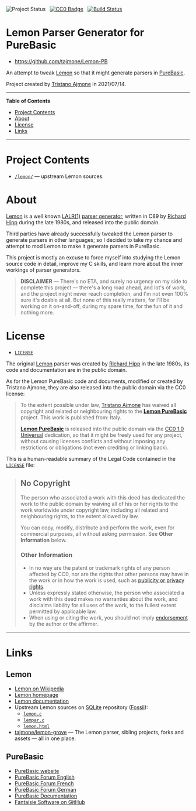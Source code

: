 ![Project Status][Status Badge]&nbsp;&nbsp;
[![CC0 Badge][CC0 Badge]][LICENSE]&nbsp;&nbsp;
[![Build Status][travis badge]][travis link]


# Lemon Parser Generator for PureBasic

- https://github.com/tajmone/Lemon-PB

An attempt to tweak [Lemon] so that it might generate parsers in [PureBasic].

Project created by [Tristano Ajmone] in 2021/07/14.

-----

**Table of Contents**


<!-- MarkdownTOC autolink="true" bracket="round" autoanchor="false" lowercase="only_ascii" uri_encoding="true" levels="1,2,3,4" -->

- [Project Contents](#project-contents)
- [About](#about)
- [License](#license)
- [Links](#links)

<!-- /MarkdownTOC -->

-----

# Project Contents

- [`/lemon/`][lemon/] — upstream Lemon sources.


# About

[Lemon] is a well known [LALR(1)] [parser generator], written in C89 by [Richard Hipp] during the late 1980s, and released into the public domain.

Third parties have already successfully tweaked the Lemon parser to generate parsers in other languages; so I decided to take my chance and attempt to mod Lemon to make it generate parsers in PureBasic.

This project is mostly an excuse to force myself into studying the Lemon source code in detail, improve my C skills, and learn more about the inner workings of parser generators.

> **DISCLAIMER** — There's no ETA, and surely no urgency on my side to complete this project — there's a long road ahead, and lot's of work, and the project might never reach completion, and I'm not even 100% sure it's doable at all.
> But none of this really matters, for I'll be working on it on-and-off, during my spare time, for the fun of it and nothing more.


# License

- [`LICENSE`][LICENSE]

The original [Lemon] parser was created by [Richard Hipp] in the late 1980s, its code and documentation are in the public domain.

As for the Lemon PureBasic code and documents, modified or created by Tristano Ajmone, they are also released into the public domain via the CC0 license:

> To the extent possible under law, [Tristano Ajmone] has waived all copyright and related or neighbouring rights to the __[Lemon PureBasic]__ project.
> This work is published from: Italy.
>
> __[Lemon PureBasic]__ is released into the public domain via the [CC0 1.0 Universal] dedication, so that it might be freely used for any project, without causing licenses conflicts and without imposing any restrictions or obligations (not even crediting or linking back).

This is a human-readable summary of the Legal Code contained in the [`LICENSE`][LICENSE] file:

> ## No Copyright
>
> The person who associated a work with this deed has dedicated the work to the public domain by waiving all of his or her rights to the work worldwide under copyright law, including all related and neighbouring rights, to the extent allowed by law.
>
> You can copy, modify, distribute and perform the work, even for commercial purposes, all without asking permission.
> See __Other Information__ below.
>
> ### Other Information
>
> * In no way are the patent or trademark rights of any person affected by CC0, nor are the rights that other persons may have in the work or in how the work is used, such as [publicity or privacy rights].
> * Unless expressly stated otherwise, the person who associated a work with this deed makes no warranties about the work, and disclaims liability for all uses of the work, to the fullest extent permitted by applicable law.
> * When using or citing the work, you should not imply [endorsement] by the author or the affirmer.

-------------------------------------------------------------------------------

# Links

<!-- MarkdownTOC:excluded -->
## Lemon

- [Lemon on Wikipedia]
- [Lemon homepage]
- [Lemon documentation]
- Upstream Lemon sources on [SQLite] repository ([Fossil]):
    + [`lemon.c`](https://www.sqlite.org/src/file/tool/lemon.c)
    + [`lempar.c`](https://www.sqlite.org/src/file/tool/lempar.c)
    + [`lemon.html`](https://sqlite.org/src/doc/trunk/doc/lemon.html)
- [tajmone/lemon-grove] — The Lemon parser, sibling projects, forks and assets — all in one place.

<!-- MarkdownTOC:excluded -->
## PureBasic

- [PureBasic website]
- [PureBasic Forum English]
- [PureBasic Forum French]
- [PureBasic Forum German]
- [PureBasic Documentation]
- [Fantaisie Software on GitHub]

<!-----------------------------------------------------------------------------
                               REFERENCE LINKS
------------------------------------------------------------------------------>

[Lemon PureBasic]: https://github.com/tajmone/Lemon-PB "Visit the Lemon PureBasic repository on GitHub"

[de-amalgamated]: https://www.sqlite.org/amalgamation.html "Learn about amalgamation in the SQLite project"

<!-- external references -->

[LALR(1)]: https://en.wikipedia.org/wiki/LALR_parser "See Wikipedia page on LALR parser"
[parser generator]: https://en.wikipedia.org/wiki/Compiler-compiler "See Wikipedia page on Compiler-compiler"

<!-- Lemon -->

[Lemon]: http://www.hwaci.com/sw/lemon/ "Visit the official Lemon homepage"
[Lemon homepage]: http://www.hwaci.com/sw/lemon/ "Visit the official Lemon homepage"
[Lemon documentation]: https://sqlite.org/src/doc/trunk/doc/lemon.html "Read the official Lemon documentation"
[Lemon on Wikipedia]: https://en.wikipedia.org/wiki/Lemon_Parser_Generator "Read the Wikepida page for Lemon Parser Generator"

[tajmone/lemon-grove]: https://github.com/tajmone/lemon-grove "Visit the Lemon Grove repository on GitHub"

<!-- PureBasic -->

[PureBasic]: https://www.purebasic.com "Visit the PureBasic website"
[PureBasic website]: https://www.purebasic.com "Visit the PureBasic website"
[PureBasic Forum English]: https://www.purebasic.fr/english/ "Visit the PureBasic English Forum"
[PureBasic Forum French]: https://www.purebasic.fr/french/ "Visit the PureBasic French Forum"
[PureBasic Forum German]: https://www.purebasic.fr/german/ "Visit the PureBasic German Forum"
[PureBasic Documentation]: https://www.purebasic.com/documentation/index.html "Go to the online PureBasic Documentation"
[Fantaisie Software on GitHub]: https://github.com/fantaisie-software "Fantaisie Software GitHub profile"

<!-- 3rd party tools -->

[Fossil]: https://www.fossil-scm.org/ "Visit Fossil website"
[re2c]: http://re2c.org/ "Visit re2c website"
[SQLite]: https://www.sqlite.org/index.html "Visit SQLite website"

<!-- CC0 -->

[CC0 1.0 Universal]: https://creativecommons.org/publicdomain/zero/1.0/ "Visit the CC0 1.0 Universal homepage at CreativeCommons.org"
[Creative Commons Zero v1.0 Universal]: https://creativecommons.org/publicdomain/zero/1.0/ "Visit the CC0 1.0 Universal homepage at CreativeCommons.org"

[publicity or privacy rights]: https://creativecommons.org/faq/#what-are-publicity-personality-and-privacy-rights
[endorsement]: https://creativecommons.org/faq/#do-i-need-to-be-aware-of-anything-else-when-providing-attribution

<!-- badges -->

[Status Badge]: https://img.shields.io/badge/status-TBD-red "Project Status: To Be Done!"
[CC0 Badge]: https://img.shields.io/badge/license-CC0%201.0-blue "Creative Commons Zero v1.0 Universal (public domain)"
[travis badge]: https://travis-ci.com/tajmone/Lemon-PB.svg?branch=main "EditorConfig code styles validation status"
[travis link]: https://travis-ci.com/tajmone/Lemon-PB

<!-- project files and folders  -->

[lemon/]: ./lemon/ "Upstream Lemon sources"

[LICENSE]: ./LICENSE "Full text of the CC0 1.0 Universal"

<!-- people and orgs -->

[Richard Hipp]: http://www.hwaci.com/drh/ "Visit D. Richard Hipp's website"
[Tristano Ajmone]: https://github.com/tajmone "View Tristano Ajmone's GitHub profile"

<!-- EOF -->
